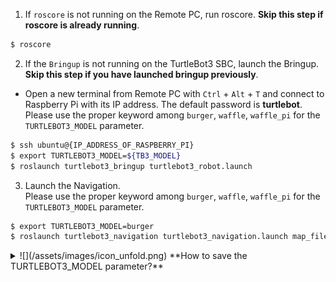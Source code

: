 
1. If `roscore` is not running on the Remote PC, run roscore. **Skip this step if roscore is already running**.
  ```bash
$ roscore
  ```

2. If the `Bringup` is not running on the TurtleBot3 SBC, launch the Bringup. **Skip this step if you have launched bringup previously**.  
  - Open a new terminal from Remote PC with `Ctrl` + `Alt` + `T` and connect to Raspberry Pi with its IP address.
The default password is **turtlebot**.  Please use the proper keyword among `burger`, `waffle`, `waffle_pi` for the `TURTLEBOT3_MODEL` parameter.
  ```bash
$ ssh ubuntu@{IP_ADDRESS_OF_RASPBERRY_PI}
$ export TURTLEBOT3_MODEL=${TB3_MODEL}
$ roslaunch turtlebot3_bringup turtlebot3_robot.launch
  ```

3. Launch the Navigation.  
  Please use the proper keyword among `burger`, `waffle`, `waffle_pi` for the `TURTLEBOT3_MODEL` parameter.  
  ```bash
$ export TURTLEBOT3_MODEL=burger
$ roslaunch turtlebot3_navigation turtlebot3_navigation.launch map_file:=$HOME/map.yaml
  ```

<details>
<summary>
![](/assets/images/icon_unfold.png) **How to save the TURTLEBOT3_MODEL parameter?**
</summary>
The `$ export TURTLEBOT3_MODEL=${TB3_MODEL}` command can be omitted if the **TURTLEBOT3_MODEL** parameter is predefined in the `.bashrc` file.  
The `.bashrc` file is automatically loaded when a terminal window is created.  

- Example of defining `TurtlBot3 Burger` as a default model.  
```bash
$ echo 'export TURTLEBOT3_MODEL=burger' >> ~/.bashrc
$ source ~/.bashrc
```

- Example of defining `TurtlBot3 Waffle Pi` as a default model.  
```bash
$ echo 'export TURTLEBOT3_MODEL=waffle_pi' >> ~/.bashrc
$ source ~/.bashrc
```
</details>